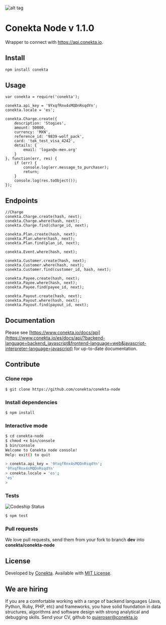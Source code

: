 ![alt tag](https://raw.github.com/conekta/conekta-node/master/readme_files/cover.png)

Conekta Node v 1.1.0
======================

Wrapper to connect with https://api.conekta.io.

## Install

```sh
npm install conekta
```

## Usage

```node
var conekta = require('conekta');

conekta.api_key = '9YxqfRnx4sMQDnRsqdYn';
conekta.locale = 'es';

conekta.Charge.create({
    description: 'Stogies',
    amount: 50000,
    currency: 'MXN',
    reference_id: '9839-wolf_pack',
    card: 'tok_test_visa_4242',
    details: {
        email: 'logan@x-men.org'
    }
}, function(err, res) {
    if (err) {
        console.log(err.message_to_purchaser);
        return;
    }
    console.log(res.toObject());
});
```

## Endpoints

```node
//Charge
conekta.Charge.create(hash, next);
conekta.Charge.where(hash, next);
conekta.Charge.find(charge_id, next);

conekta.Plan.create(hash, next);
conekta.Plan.where(hash, next);
conekta.Plan.find(plan_id, next);

conekta.Event.where(hash, next);

conekta.Customer.create(hash, next);
conekta.Customer.where(hash, next);
conekta.Customer.find(customer_id, hash, next);

conekta.Payee.create(hash, next);
conekta.Payee.where(hash, next);
conekta.Payee.find(payee_id, next);

conekta.Payout.create(hash, next);
conekta.Payout.where(hash, next);
conekta.Payout.find(payout_id, next);
```

## Documentation

Please see [https://www.conekta.io/docs/api](https://www.conekta.io/es/docs/api/?backend-language=backend_javascript&frontend-language=web&javascript-interpreter-language=javascript) for up-to-date documentation.

## Contribute

### Clone repo

```sh
$ git clone https://github.com/conekta/conekta-node
```

### Install dependencies

```sh
$ npm install
```

### Interactive mode

```sh
$ cd conekta-node
$ chmod +x bin/console
$ bin/console
Welcome to Conekta node console!
Help: exit() to quit

> conekta.api_key = '9YxqfRnx4sMQDnRsqdYn';
'9YxqfRnx4sMQDnRsqdYn'
> conekta.locale = 'es';
'es'
> 
```

### Tests

![Codeship Status](https://www.codeship.io/projects/51103310-1e4d-0131-0d84-5e49904adcd5/status)

```sh
$ npm test
```

### Pull requests

We love pull requests, send them from your fork to branch **dev** into **conekta/conekta-node**

License
-------
Developed by [Conekta](https://www.conekta.io). Available with [MIT License](LICENSE).

We are hiring
-------------

If you are a comfortable working with a range of backend languages (Java, Python, Ruby, PHP, etc) and frameworks, you have solid foundation in data structures, algorithms and software design with strong analytical and debugging skills. 
Send your CV, github to quieroser@conekta.io

